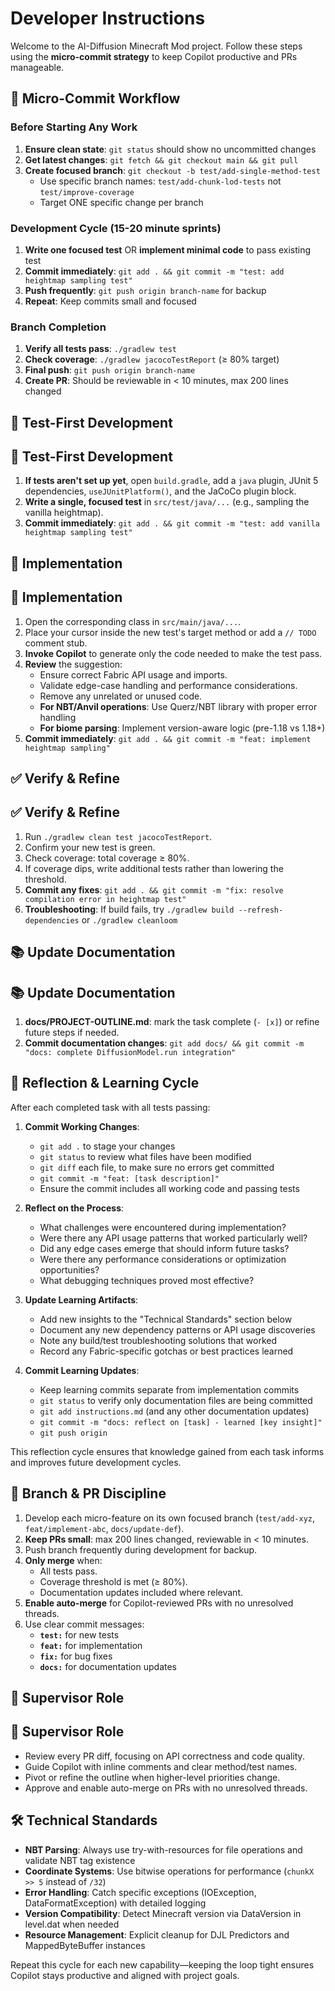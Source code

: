 # Developer Instructions

Welcome to the AI-Diffusion Minecraft Mod project. Follow these steps using the **micro-commit strategy** to keep Copilot productive and PRs manageable.

## 🚀 Micro-Commit Workflow

### Before Starting Any Work
1. **Ensure clean state**: `git status` should show no uncommitted changes
2. **Get latest changes**: `git fetch && git checkout main && git pull`
3. **Create focused branch**: `git checkout -b test/add-single-method-test`
   - Use specific branch names: `test/add-chunk-lod-tests` not `test/improve-coverage`
   - Target ONE specific change per branch

### Development Cycle (15-20 minute sprints)
1. **Write one focused test** OR **implement minimal code** to pass existing test
2. **Commit immediately**: `git add . && git commit -m "test: add heightmap sampling test"`
3. **Push frequently**: `git push origin branch-name` for backup
4. **Repeat**: Keep commits small and focused

### Branch Completion
1. **Verify all tests pass**: `./gradlew test`
2. **Check coverage**: `./gradlew jacocoTestReport` (≥ 80% target)
3. **Final push**: `git push origin branch-name`
4. **Create PR**: Should be reviewable in < 10 minutes, max 200 lines changed

## 🧪 Test-First Development
## 🧪 Test-First Development

1. **If tests aren't set up yet**, open `build.gradle`, add a `java` plugin, JUnit 5 dependencies, `useJUnitPlatform()`, and the JaCoCo plugin block.
2. **Write a single, focused test** in `src/test/java/...` (e.g., sampling the vanilla heightmap).
3. **Commit immediately**: `git add . && git commit -m "test: add vanilla heightmap sampling test"`

## 🔨 Implementation
## 🔨 Implementation

1. Open the corresponding class in `src/main/java/...`.
2. Place your cursor inside the new test's target method or add a `// TODO` comment stub.
3. **Invoke Copilot** to generate only the code needed to make the test pass.
4. **Review** the suggestion:
   - Ensure correct Fabric API usage and imports.
   - Validate edge-case handling and performance considerations.
   - Remove any unrelated or unused code.
   - **For NBT/Anvil operations**: Use Querz/NBT library with proper error handling
   - **For biome parsing**: Implement version-aware logic (pre-1.18 vs 1.18+)
5. **Commit immediately**: `git add . && git commit -m "feat: implement heightmap sampling"`

## ✅ Verify & Refine
## ✅ Verify & Refine

1. Run `./gradlew clean test jacocoTestReport`.
2. Confirm your new test is green.
3. Check coverage: total coverage ≥ 80%.
4. If coverage dips, write additional tests rather than lowering the threshold.
5. **Commit any fixes**: `git add . && git commit -m "fix: resolve compilation error in heightmap test"`
6. **Troubleshooting**: If build fails, try `./gradlew build --refresh-dependencies` or `./gradlew cleanloom`

## 📚 Update Documentation
## 📚 Update Documentation

1. **docs/PROJECT-OUTLINE.md**: mark the task complete (`- [x]`) or refine future steps if needed.
2. **Commit documentation changes**: `git add docs/ && git commit -m "docs: complete DiffusionModel.run integration"`

## 🔄 Reflection & Learning Cycle
After each completed task with all tests passing:

1. **Commit Working Changes**:
   - `git add .` to stage your changes
   - `git status` to review what files have been modified
   - `git diff` each file, to make sure no errors get committed
   - `git commit -m "feat: [task description]"`
   - Ensure the commit includes all working code and passing tests

2. **Reflect on the Process**:
   - What challenges were encountered during implementation?
   - Were there any API usage patterns that worked particularly well?
   - Did any edge cases emerge that should inform future tasks?
   - Were there any performance considerations or optimization opportunities?
   - What debugging techniques proved most effective?

3. **Update Learning Artifacts**:
   - Add new insights to the "Technical Standards" section below
   - Document any new dependency patterns or API usage discoveries
   - Note any build/test troubleshooting solutions that worked
   - Record any Fabric-specific gotchas or best practices learned

4. **Commit Learning Updates**:
   - Keep learning commits separate from implementation commits
   - `git status` to verify only documentation files are being committed
   - `git add instructions.md` (and any other documentation updates)
   - `git commit -m "docs: reflect on [task] - learned [key insight]"`
   - `git push origin`

This reflection cycle ensures that knowledge gained from each task informs and improves future development cycles.

## 🌿 Branch & PR Discipline

1. Develop each micro-feature on its own focused branch (`test/add-xyz`, `feat/implement-abc`, `docs/update-def`).
2. **Keep PRs small**: max 200 lines changed, reviewable in < 10 minutes.
3. Push branch frequently during development for backup.
4. **Only merge** when:
   - All tests pass.
   - Coverage threshold is met (≥ 80%).
   - Documentation updates included where relevant.
5. **Enable auto-merge** for Copilot-reviewed PRs with no unresolved threads.
6. Use clear commit messages:
   - **`test:`** for new tests
   - **`feat:`** for implementation  
   - **`fix:`** for bug fixes
   - **`docs:`** for documentation updates

## 👥 Supervisor Role
## 👥 Supervisor Role

- Review every PR diff, focusing on API correctness and code quality.
- Guide Copilot with inline comments and clear method/test names.
- Pivot or refine the outline when higher-level priorities change.
- Approve and enable auto-merge on PRs with no unresolved threads.

## 🛠️ Technical Standards
- **NBT Parsing**: Always use try-with-resources for file operations and validate NBT tag existence
- **Coordinate Systems**: Use bitwise operations for performance (`chunkX >> 5` instead of `/32`)
- **Error Handling**: Catch specific exceptions (IOException, DataFormatException) with detailed logging
- **Version Compatibility**: Detect Minecraft version via DataVersion in level.dat when needed
- **Resource Management**: Explicit cleanup for DJL Predictors and MappedByteBuffer instances

Repeat this cycle for each new capability—keeping the loop tight ensures Copilot stays productive and aligned with project goals.
